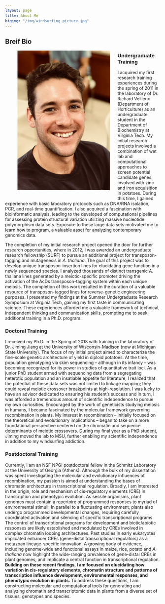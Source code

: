 ```yaml
---
layout: page
title: About Me
bigimg: "/img/windsurfing_picture.jpg"
---
```


## Breif Bio
<p align="justify">
<figure>
<div style="float: left; padding-right: 25px; padding-bottom: 25px">
	<img src="/img/bio_image.jpg" width="300" alt="" align="left">
</div>
</figure>

### Undergraduate Training
I acquired my first research training experiences during the spring of 2011 in the laboratory of Dr. Richard Veilleux (Department of Horticulture) as an undergraduate student in the Department of Biochemistry at Virginia Tech. My initial research projects involved a combination of wet lab and computational approaches to screen potential candidate genes involved with zinc and iron acquisition in potatoes. During this time, I gained experience with basic laboratory protocols such as DNA/RNA isolation, PCR, and real-time quantification. I also acquired a fascination with bioinformatic analysis, leading to the developed of computational pipelines for assessing protein structural variation utilizing massive nucleotide polymorphism data sets. Exposure to these large data sets motivated me to learn how to program, a valuable asset for analyzing contemporary genomics data.

The completion of my initial research project opened the door for further research opportunities, where in 2012, I was awarded an undergraduate research fellowship (SURF) to pursue an additional project for transposon-tagging and mutagenesis in *A. thaliana*. The goal of this project was to develop unique transposon-insertion lines for elucidating gene function in a newly sequenced species. I analyzed thousands of distinct transgenic A. thaliana lines generated by a meiotic-specific promoter driving the activation of the AcDs transposon-tagging system within each unique meiosis. The completion of this work resulted in the curation of a valuable resource of transposon-tagged lines for reverse-genetic engineering purposes. I presented my findings at the Summer Undergraduate Research Symposium at Virginia Tech, gaining my first taste in communicating science. These experiences afforded me a valuable framework of technical, independent thinking and communication skills, prompting me to seek additional training in a Ph.D. program.

### Doctoral Training
I received my Ph.D. in the Spring of 2018 with training in the laboratory of Dr. Jiming Jiang at the University of Wisconsin-Madison (now at Michigan State University). The focus of my initial project aimed to characterize the fine-scale genetic architecture of yield in diploid potatoes. At the time, population genotyping via skim sequencing – although in its infancy – was becoming recognized for its power in studies of quantitative trait loci. As a junior PhD student armed with sequencing data from a segregating heterotic population and an insatiable appetite for literature, I realized that the potential of these data sets was not limited to linkage mapping; they could reveal meiotic crossover breakpoints at high-resolution. I was lucky to have an advisor dedicated to ensuring his student’s success and in turn, I was afforded a tremendous amount of scientific independence to pursue my own curiosities. Encouraged by the work of geneticists studying meiosis in humans, I became fascinated by the molecular framework governing recombination in plants. My interest in recombination – initially focused on the theoretical and evolutionary implications – began to take on a more foundational perspective centered on the chromatin and sequence determinants of meiotic crossovers. During my final year as a PhD student, Jiming moved the lab to MSU, further enabling my scientific independence in addition to my windsurfing addiction.

### Postdoctoral Training
Currently, I am an NSF NPGI postdoctoral fellow in the Schmitz Laboratory at the University of Georgia (Athens). Although the bulk of my dissertation was spent investigating the molecular and evolutionary influences of recombination, my passion is aimed at understanding the bases of chromatin architecture in transcriptional regulation. Broadly, I am interested in the origin, role and mechanism of cis-regulatory elements (CRE) in transcription and phenotypic evolution. As sessile organisms, plant genomes must contain a repertoire of programmed responses to myriad of environmental stimuli. In parallel to a fluctuating environment, plants also undergo programmed developmental changes, requiring carefully coordinated activation and silencing of specific transcriptional programs. The control of transcriptional programs for development and biotic/abiotic responses are likely established and modulated by CREs involved in complex chromatin looping architectures. Past studies in early eukaryotes implicated enhancer CREs (gene-distal transcriptional regulators) as a metazoan lineage-specific innovation. A growing body of evidence, including genome-wide and functional assays in maize, rice, potato and *A. thaliana* now highlight the wide-ranging prevalence of gene-distal CREs in plant genomes, and implicate a central function in transcriptional regulation. **Building on these recent findings, I am focused on elucidating how variation in cis-regulatory elements, chromatin structure and patterns of transcription influence development, environmental responses, and phenotypic evolution in plants.** To address these questions, I am constructing molecular and computational tools for generating and analyzing chromatin and transcriptomic data in plants from a diverse set of tissues, genotypes and species.
